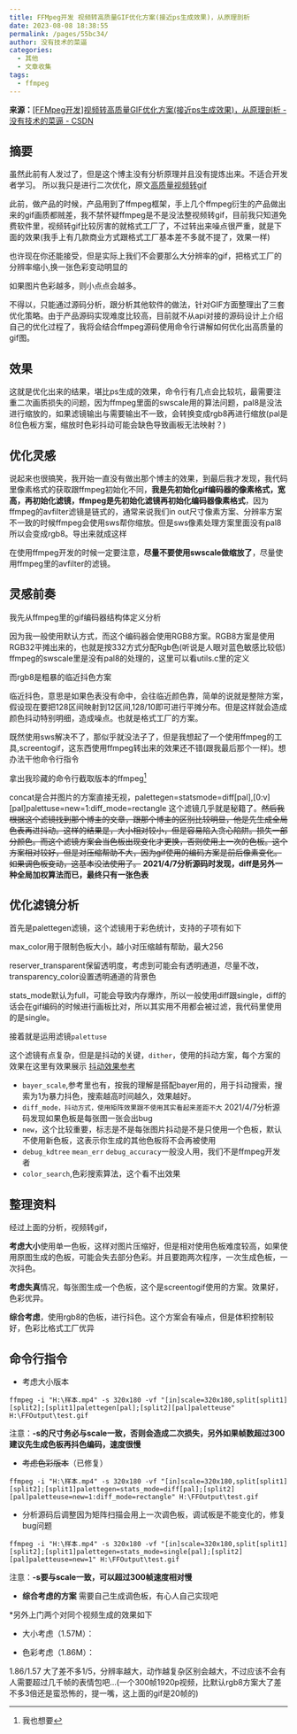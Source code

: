 ```yaml
---
title: FFMpeg开发 视频转高质量GIF优化方案(接近ps生成效果)，从原理剖析
date: 2023-08-08 18:38:55
permalink: /pages/55bc34/
author: 没有技术的菜逼
categories:
  - 其他
  - 文章收集
tags:
  - ffmpeg
---
```


**来源：**[\[FFMpeg开发\]视频转高质量GIF优化方案(接近ps生成效果)，从原理剖析 - 没有技术的菜逼 - CSDN](https://blog.csdn.net/qq_40212938/article/details/113060064)

## 摘要

虽然此前有人发过了，但是这个博主没有分析原理并且没有提炼出来。不适合开发者学习。 所以我只是进行二次优化，原文[高质量视频转gif](https://www.jianshu.com/p/a11bbf804e75)

此前，做产品的时候，产品用到了ffmpeg框架，手上几个ffmpeg衍生的产品做出来的gif画质都贼差，我不禁怀疑ffmpeg是不是没法整视频转gif，目前我只知道免费软件里，视频转gif比较厉害的就格式工厂了，不过转出来噪点很严重，就是下面的效果(我手上有几款商业方式跟格式工厂基本差不多就不提了，效果一样)

<center-img img="50-others/50-collection/20/20210123184150640.gif" />

也许现在你还能接受，但是实际上我们不会要那么大分辨率的gif，把格式工厂的分辨率缩小,换一张色彩变动明显的

<center-img img="50-others/50-collection/20/20210123211205171.gif" />

<!-- more -->


如果图片色彩越多，则小点点会越多。

不得以，只能通过源码分析，跟分析其他软件的做法，针对GIF方面整理出了三套优化策略。由于产品源码实现难度比较高，目前就不从api对接的源码设计上介绍自己的优化过程了，我将会结合ffmpeg源码使用命令行讲解如何优化出高质量的gif图。

## 效果

<center-img img="50-others/50-collection/20/20210123215534288.gif" />

这就是优化出来的结果，堪比ps生成的效果，命令行有几点会比较坑，最需要注重二次画质损失的问题，因为ffmpeg里面的swscale用的算法问题，pal8是没法进行缩放的，如果滤镜输出与需要输出不一致，会转换变成rgb8再进行缩放(pal是8位色板方案，缩放时色彩抖动可能会缺色导致画板无法映射？)

## 优化灵感

说起来也很搞笑，我开始一直没有做出那个博主的效果，到最后我才发现，我代码里像素格式的获取跟ffmpeg初始化不同，**我是先初始化gif编码器的像素格式，宽高，再初始化滤镜，ffmpeg是先初始化滤镜再初始化编码器像素格式**，因为ffmpeg的avfilter滤镜是链式的，通常来说我们in out尺寸像素方案、分辨率方案不一致的时候ffmpeg会使用sws帮你缩放。但是sws像素处理方案里面没有pal8所以会变成rgb8。导出来就成这样

<center-img img="50-others/50-collection/20/20210123223610569.gif" />

在使用ffmpeg开发的时候一定要注意，**尽量不要使用swscale做缩放了**，尽量使用ffmpeg里的avfilter的滤镜。

## 灵感前奏

我先从ffmpeg里的gif编码器结构体定义分析

<center-img img="50-others/50-collection/20/20210123224148792.png" />

因为我一般使用默认方式，而这个编码器会使用RGB8方案。RGB8方案是使用RGB32平摊出来的，也就是按332方式分配Rgb色(听说是人眼对蓝色敏感比较低)
ffmpeg的swscale里是没有pal8的处理的，这里可以看utils.c里的定义

<center-img img="50-others/50-collection/20/20210123230239526.png" />

而rgb8是粗暴的临近抖色方案

<center-img img="50-others/50-collection/20/20210123230759319.png" />

临近抖色，意思是如果色表没有命中，会往临近颜色靠，简单的说就是整除方案，假设现在要把128区间映射到12区间,128/10即可进行平摊分布。但是这样就会造成颜色抖动特别明细，造成噪点。也就是格式工厂的方案。

既然使用sws解决不了，那似乎就没法子了，但是我想起了一个使用ffmpeg的工具,screentogif，这东西使用ffmpeg转出来的效果还不错(跟我最后那个一样)。想办法干他命令行指令

拿出我珍藏的命令行截取版本的ffmpeg[^1]

<center-img img="50-others/50-collection/20/20210123232359545.png" />
<center-img img="50-others/50-collection/20/20210123232421978.png" />
<center-img img="50-others/50-collection/20/20210123232602432.png" />

concat是合并图片的方案直接无视，palettegen=statsmode=diff[pal],[0:v][pal]palettuse=new=1:diff_mode=rectangle 这个滤镜几乎就是秘籍了。~~然后我根据这个滤镜找到那个博主的文章，跟那个博主的区别比较明显，他是先生成全局色表再进抖动。这样的结果是，大小相对较小，但是容易陷入贪心陷阱。损失一部分颜色。而这个滤镜方案会当色板出现变化才更换，否则使用上一次的色板。这个方案相对较好，但是对压缩帮助不大，因为gif使用的编码方案是前后像素变化。如果调色板变动，这基本没法使用了。~~ **2021/4/7分析源码时发现，diff是另外一种全局加权算法而已，最终只有一张色表**

## 优化滤镜分析

首先是palettegen滤镜，这个滤镜用于彩色统计，支持的子项有如下

<center-img img="50-others/50-collection/20/20210123234500609.png" />

max_color用于限制色板大小，越小对压缩越有帮助，最大256

reserver_transparent保留透明度，考虑到可能会有透明通道，尽量不改，transparency_color设置透明通道的背景色

stats_mode默认为full，可能会导致内存爆炸，所以一般使用diff跟single，diff的话会在gif编码的时候进行画板比对，所以其实用不用都会被过滤，我代码里使用的是single。

<center-img img="50-others/50-collection/20/20210123235624849.png" />

接着就是运用滤镜`palettuse`

<center-img img="50-others/50-collection/20/20210123235736651.png" />

这个滤镜有点复杂，但是是抖动的关键，`dither`，使用的抖动方案，每个方案的效果在这里有效果展示
[抖动效果参考](http://blog.pkh.me/p/21-high-quality-gif-with-ffmpeg.html)
- `bayer_scale`,参考里也有，按我的理解是搭配bayer用的，用于抖动搜索，搜索为1为暴力抖色，搜索越高时间越久，效果越好。
- `diff_mode，抖动方式，使用矩阵效果跟不使用其实看起来差距不大` 2021/4/7分析源码发现如果色板是每张图一张会出bug
- `new`，这个比较重要，标志是不是每张图片抖动是不是只使用一个色板，默认不使用新色板，这表示你生成的其他色板将不会再被使用
- `debug_kdtree` `mean_err` `debug_accuracy`一般没人用，我们不是ffmpeg开发者
- `color_search`,色彩搜索算法，这个看不出效果

## 整理资料

经过上面的分析，视频转gif，

**考虑大小**使用单一色板，这样对图片压缩好，但是相对使用色板难度较高，如果使用原图生成的色板，可能会失去部分色彩。并且要跑两次程序，一次生成色板，一次抖色。

**考虑失真**情况，每张图生成一个色板，这个是screentogif使用的方案。效果好，色彩优异。


**综合考虑**，使用rgb8的色板，进行抖色。这个方案会有噪点，但是体积控制较好，色彩比格式工厂优异

## 命令行指令

- 考虑大小版本
```
ffmpeg -i "H:\样本.mp4" -s 320x180 -vf "[in]scale=320x180,split[split1][split2];[split1]palettegen[pal];[split2][pal]paletteuse" H:\FFOutput\test.gif
```
注意：**-s的尺寸务必与scale一致，否则会造成二次损失，另外如果帧数超过300建议先生成色板再抖色编码，速度很慢**

- ~~考虑色彩版本~~（已修复）
```
ffmpeg -i "H:\样本.mp4" -s 320x180 -vf "[in]scale=320x180,split[split1][split2];[split1]palettegen=stats_mode=diff[pal];[split2][pal]paletteuse=new=1:diff_mode=rectangle" H:\FFOutput\test.gif
```

- 分析源码后调整因为矩阵扫描会用上一次调色板，调试板是不能变化的，修复bug问题
```
ffmpeg -i "H:\样本.mp4" -s 320x180 -vf "[in]scale=320x180,split[split1][split2];[split1]palettegen=stats_mode=single[pal];[split2][pal]paletteuse=new=1" H:\FFOutput\test.gif
```
注意：**-s要与scale一致，可以超过300帧速度相对慢**

- **综合考虑的方案**
需要自己生成调色板，有心人自己实现吧

*另外上门两个对同个视频生成的效果如下

- 大小考虑（1.57M）：
<center-img img="50-others/50-collection/20/20210124002734558.gif" />

- 色彩考虑（1.86M）：
<center-img img="50-others/50-collection/20/20210124002101164.gif" />

1.86/1.57 大了差不多1/5，分辨率越大，动作越复杂区别会越大，不过应该不会有人需要超过几千帧的表情包吧…(一个300帧1920p视频，比默认rgb8方案大了差不多3倍还是蛮恐怖的，提一嘴，这上面的gif是20帧的)

[^1]: 我也想要